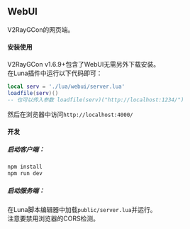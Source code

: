 ## WebUI
V2RayGCon的网页端。  

#### 安装使用
V2RayGCon v1.6.9+包含了WebUI无需另外下载安装。  
在Luna插件中运行以下代码即可：  
```lua
local serv = './lua/webui/server.lua'
loadfile(serv)()
-- 也可以传入参数 loadfile(serv)("http://localhost:1234/") 
```
然后在浏览器中访问`http://localhost:4000/`  

#### 开发
##### 启动客户端：  
```sh
npm install
npm run dev
```

##### 启动服务端：  
在Luna脚本编辑器中加载`public/server.lua`并运行。  
注意要禁用浏览器的CORS检测。  
